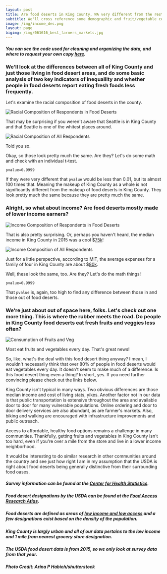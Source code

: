 ```yaml
---
layout: post
title: Are food deserts in King County, WA very different from the rest of King County?
subtitle: We'll cross reference some demographic and fruit/vegetable consumption data from behavioral health surveys conducted by the Center for Health Statistics, a Division of Disease Control and Health Statistics at the Washington State Department of Health, with information on food deserts from the USDA.
image: /img/income_des.png
layout: page
bigimg: /img/061616_best_farmers_markets.jpg
---
```


#####  You can see the code used for cleaning and organizing the data, and where to request your own copy [here](https://github.com/llpk79/Project_Blog_Post/blob/master/main.py).


### We'll look at the differences between all of King County and just those living in food desert areas, and do some basic analysis of two key indicators of inequallity and whether people in food deserts report eating fresh foods less frequently.

Let's examine the racial composition of food deserts in the county.

![Racial Composition of Respondents in Food Deserts](/img/race_des.png)

That may be surprising if you weren't aware that Seattle is in King County and that Seattle is one of the whitest places around.

![Racial Composition of All Respondents](/img/race_total.png)

Told you so.

Okay, so those look pretty much the same. Are they? Let's do some math and check with an individual t-test.

`pvalue=0.9999`

If they were very different that `pvalue` would be less than 0.01, but its almost 100 times that. Meaning the makeup of King County as a whole is not significantly different from the makeup of food deserts in King County. They look pretty much the same because they are pretty much the same.

### Alright, so what about income? Are food deserts mostly made of lower income earners?

![Income Composition of Respondents in Food Deserts](/img/income_des.png)

That is also pretty surprising. Or, perhaps you haven't heard, the median income in King County in 2015 was a cool $[75k](https://www.kingcounty.gov/independent/forecasting/King%20County%20Economic%20Indicators/Household%20Income.aspx)!

![Income Composition of All Respondents](/img/income_total.png)

Just for a little perspective, according to MIT, the average expenses for a family of four in King County are about $[80k](http://livingwage.mit.edu/counties/53033).

Well, these look the same, too. Are they? Let's do the math things!

`pvalue=0.9999`

That `pvalue` is, again, too high to find any difference between those in and those out of food deserts.

### We're just about out of space here, folks. Let's check out one more thing. This is where the rubber meets the road. Do people in King County food deserts eat fresh fruits and veggies less often?

![Consumption of Fruits and Veg](/img/consumption.png)

Most eat fruits and vegetables every day. That's great news! 

So, like, what's the deal with this food desert thing anyway? I mean, I wouldn't necessarily think that over 80% of people in food deserts would eat vegetables every day. It doesn't seem to make much of a difference. Is this food desert thing even a thing? In short, yes. If you need further convincing please check out the links below. 

King County isn't typical in many ways. Two obvious differences are those median income and cost of living stats, yikes. Another factor not in our data is that public transportation is extensive throughout the area and available door to door for many vulnerable populations. Online ordering and door to door delivery services are also abundant, as are farmer's markets. Also, biking and walking are encouraged with infrastructure improvements and public outreach. 

Access to affordable, healthy food options remains a challenge in many communities. Thankfully, getting fruits and vegetables in King County isn't too hard, even if you're over a mile from the store and live in a lower income neighborhood. 

It would be interesting to do similar research in other communities around the country and see just how right I am in my assumption that the USDA is right about food deserts being generally distinctive from their surrounding food oases.


##### Survey information can be found at the [Center for Health Statistics](https://www.doh.wa.gov/DataandStatisticalReports/DataSystems/BehavioralRiskFactorSurveillanceSystemBRFSS).

##### Food desert designations by the USDA can be found at the [Food Access Research Atlas](https://www.ers.usda.gov/data-products/food-access-research-atlas).

##### Food deserts are defined as areas of [low income and low access](https://www.ers.usda.gov/webdocs/publications/93141/eib%20209%20summary.pdf?v=6737.3) and a few designations exist based on the density of the population.

##### King County is largly urban and all of our data pertains to the low income and 1 mile from nearest grocery store designation.

##### The USDA food desert data is from 2015, so we only look at survey data from that year.

##### Photo Credit: Arina P Habich/shutterstock
